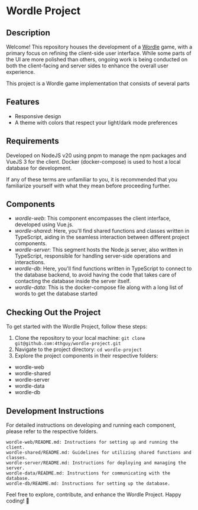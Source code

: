 # Wordle Project
## Description

Welcome! This repository houses the development of a [Wordle](https://en.wikipedia.org/wiki/Wordle) game, with a primary focus on refining the client-side user interface. While some parts of the UI are more polished than others, ongoing work is being conducted on both the client-facing and server sides to enhance the overall user experience.

This project is a Wordle game implementation that consists of several parts

## Features
* Responsive design
* A theme with colors that respect your light/dark mode preferences

## Requirements

Developed on NodeJS v20 using pnpm to manage the npm packages and VueJS 3 for the client. Docker (docker-compose) is used to host a local database for development.

If any of these terms are unfamiliar to you, it is recommended that you familiarize yourself with what they mean before proceeding further.

## Components

   * *wordle-web*: This component encompasses the client interface, developed using Vue.js.
   * *wordle-shared*: Here, you'll find shared functions and classes written in TypeScript, aiding in the seamless interaction between different project components.
   * *wordle-server*: This segment hosts the Node.js server, also written in TypeScript, responsible for handling server-side operations and interactions.
   * *wordle-db*: Here, you'll find functions written in TypeScript to connect to the database backend, to avoid having the code that takes care of contacting the database inside the server itself.
   * *wordle-data*: This is the docker-compose file along with a long list of words to get the database started

## Checking Out the Project

To get started with the Wordle Project, follow these steps:

1. Clone the repository to your local machine: `git clone git@github.com:4thguy/wordle-project.git`
2. Navigate to the project directory: `cd wordle-project`
3. Explore the project components in their respective folders:
 * wordle-web
 * wordle-shared
 * wordle-server
 * wordle-data
 * wordle-db

## Development Instructions

For detailed instructions on developing and running each component, please refer to the respective folders.

    wordle-web/README.md: Instructions for setting up and running the client.
    wordle-shared/README.md: Guidelines for utilizing shared functions and classes.
    wordle-server/README.md: Instructions for deploying and managing the server.
    wordle-data/README.md: Instructions for communicating with the database.
    wordle-db/README.md: Instructions for setting up the database.

Feel free to explore, contribute, and enhance the Wordle Project. Happy coding! 🚀